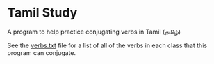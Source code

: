 # Tamil Study
A program to help practice conjugating verbs in Tamil (தமிழ்)

See the [verbs.txt](verbs.txt) file for a list of all of the verbs in each class that this program can conjugate.
